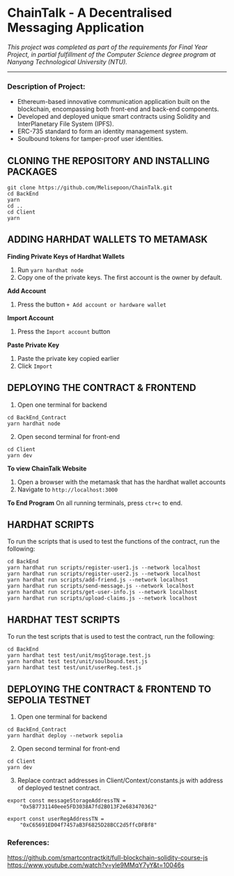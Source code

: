 # ChainTalk -  A Decentralised Messaging Application
_This project was completed as part of the requirements for Final Year Project, in partial fulfillment of the Computer Science degree program at Nanyang Technological University (NTU)._ <br>

****

### Description of Project:
- Ethereum-based innovative communication application built on the blockchain, encompassing both front-end and back-end components.
- Developed and deployed unique smart contracts using Solidity and InterPlanetary File System (IPFS).
- ERC-735 standard to form an identity management system.
- Soulbound tokens for tamper-proof user identities.


## CLONING THE REPOSITORY AND INSTALLING PACKAGES

```
git clone https://github.com/Melisepoon/ChainTalk.git
cd BackEnd
yarn
cd ..
cd Client
yarn
```


## ADDING HARHDAT WALLETS TO METAMASK

**Finding Private Keys of Hardhat Wallets**

1. Run `yarn hardhat node`
2. Copy one of the private keys. The first account is the owner by default. 


**Add Account**

1. Press the button `+ Add account or hardware wallet`


**Import Account**

1. Press the `Import account` button


**Paste Private Key**
1. Paste the private key copied earlier
2. Click `Import`


## DEPLOYING THE CONTRACT & FRONTEND

1. Open one terminal for backend
```
cd BackEnd_Contract
yarn hardhat node
```
2. Open second terminal for front-end
```
cd Client 
yarn dev
```

**To view ChainTalk Website**
1. Open a browser with the metamask that has the hardhat wallet accounts 
2. Navigate to `http://localhost:3000`

**To End Program**
On all running terminals, press `ctr+c` to end. 


## HARDHAT SCRIPTS
To run the scripts that is used to test the functions of the contract, run the following:
```
cd BackEnd
yarn hardhat run scripts/register-user1.js --network localhost
yarn hardhat run scripts/register-user2.js --network localhost
yarn hardhat run scripts/add-friend.js --network localhost
yarn hardhat run scripts/send-message.js --network localhost
yarn hardhat run scripts/get-user-info.js --network localhost
yarn hardhat run scripts/upload-claims.js --network localhost

```

## HARDHAT TEST SCRIPTS
To run the test scripts that is used to test the contract, run the following:
```
cd BackEnd
yarn hardhat test test/unit/msgStorage.test.js
yarn hardhat test test/unit/soulbound.test.js
yarn hardhat test test/unit/userReg.test.js
```

## DEPLOYING THE CONTRACT & FRONTEND TO SEPOLIA TESTNET

1. Open one terminal for backend
```
cd BackEnd_Contract
yarn hardhat deploy --network sepolia
```
2. Open second terminal for front-end
```
cd Client 
yarn dev
```
3. Replace contract addresses in Client/Context/constants.js with address of deployed testnet contract.<br />
```
export const messageStorageAddressTN =
    "0x5B7731140eee5FD3038A7fd2B013F2e683470362"
```
```
export const userRegAddressTN = 
    "0xC65691ED04f7457aB3F6825D28BCC2d5ffcDFBf8"
```

### References:

https://github.com/smartcontractkit/full-blockchain-solidity-course-js <br>
https://www.youtube.com/watch?v=yle9MMqY7yY&t=10046s <br>

